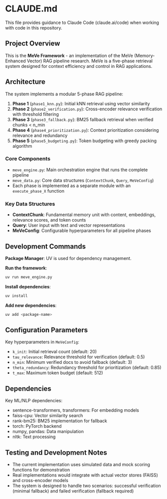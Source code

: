 # CLAUDE.md

This file provides guidance to Claude Code (claude.ai/code) when working with code in this repository.

## Project Overview

This is the **MeVe Framework** - an implementation of the MeVe (Memory-Enhanced Vector) RAG pipeline research. MeVe is a five-phase retrieval system designed for context efficiency and control in RAG applications.

## Architecture

The system implements a modular 5-phase RAG pipeline:

1. **Phase 1** (`phase1_knn.py`): Initial kNN retrieval using vector similarity
2. **Phase 2** (`phase2_verification.py`): Cross-encoder relevance verification with threshold filtering
3. **Phase 3** (`phase3_fallback.py`): BM25 fallback retrieval when verified chunks < n_min
4. **Phase 4** (`phase4_prioritization.py`): Context prioritization considering relevance and redundancy
5. **Phase 5** (`phase5_budgeting.py`): Token budgeting with greedy packing algorithm

### Core Components

- `meve_engine.py`: Main orchestration engine that runs the complete pipeline
- `meve_data.py`: Core data structures (`ContextChunk`, `Query`, `MeVeConfig`)
- Each phase is implemented as a separate module with an `execute_phase_X` function

### Key Data Structures

- **ContextChunk**: Fundamental memory unit with content, embeddings, relevance scores, and token counts
- **Query**: User input with text and vector representations  
- **MeVeConfig**: Configurable hyperparameters for all pipeline phases

## Development Commands

**Package Manager**: UV is used for dependency management.

**Run the framework**:
```bash
uv run meve_engine.py
```

**Install dependencies**:
```bash
uv install
```

**Add new dependencies**:
```bash
uv add <package-name>
```

## Configuration Parameters

Key hyperparameters in `MeVeConfig`:
- `k_init`: Initial retrieval count (default: 20)
- `tau_relevance`: Relevance threshold for verification (default: 0.5)  
- `n_min`: Minimum verified docs to avoid fallback (default: 3)
- `theta_redundancy`: Redundancy threshold for prioritization (default: 0.85)
- `t_max`: Maximum token budget (default: 512)

## Dependencies

Key ML/NLP dependencies:
- sentence-transformers, transformers: For embedding models
- faiss-cpu: Vector similarity search
- rank-bm25: BM25 implementation for fallback
- torch: PyTorch backend
- numpy, pandas: Data manipulation
- nltk: Text processing

## Testing and Development Notes

- The current implementation uses simulated data and mock scoring functions for demonstration
- Real implementations would integrate with actual vector stores (FAISS) and cross-encoder models
- The system is designed to handle two scenarios: successful verification (minimal fallback) and failed verification (fallback required)